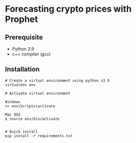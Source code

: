 # Forecasting crypto prices with **Prophet**

## **Prerequisite**
- Python 3.9
- c++ complier (gcc)


## **Installation**

```
# Create a virtual environment using python v3.9 
virtualenv env

# Activate virtual environment

Windows
>> env\Scripts\activate

Mac OSX
$ source env/bin/activate


# Quick install
pip install -r requirements.txt
```